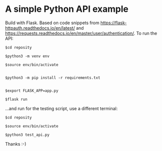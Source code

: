 # A simple Python API example

Build with Flask. Based on code snippets from  https://flask-httpauth.readthedocs.io/en/latest/ and https://requests.readthedocs.io/en/master/user/authentication/. To run the API:

```console
$cd reposity
```
```console
$python3 -m venv env
```
```console
$source env/bin/activate
```
```console

$python3 -m pip install -r requirements.txt
```
```console

$export FLASK_APP=app.py
```
```console
$flask run
```

...and run for the testing script, use a different terminal:

```console
$cd reposity
```
```console
$source env/bin/activate
```

```console
$python3 test_api.py
```

Thanks :-)
